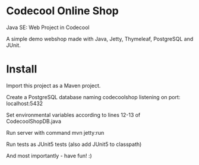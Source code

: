 # Codecool Online Shop

Java SE: Web Project in Codecool

A simple demo webshop made with Java, Jetty, Thymeleaf, PostgreSQL and JUnit.

# Install

Import this project as a Maven project.

Create a PostgreSQL database naming codecoolshop listening on port: localhost:5432

Set environmental variables according to lines 12-13 of CodecoolShopDB.java

Run server with command mvn jetty:run

Run tests as JUnit5 tests (also add JUnit5 to classpath)

And most importantly - have fun! :)
